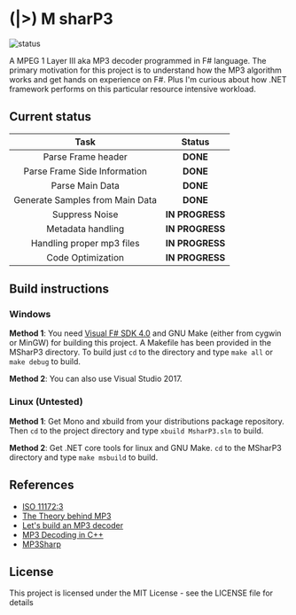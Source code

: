 # (|>) M sharP3
![status](https://travis-ci.org/sahaRatul/MsharP3.svg?branch=master)

A MPEG 1 Layer III aka MP3 decoder programmed in F# language. The primary motivation for this project is to understand how the MP3 algorithm works and get hands on experience on F#. Plus I'm curious about how .NET framework performs on this particular resource intensive workload.

## Current status
|Task|Status|
|:----:|:------:|
|Parse Frame header|**DONE**|
|Parse Frame Side Information|**DONE**|
|Parse Main Data |**DONE**|
|Generate Samples from Main Data|**DONE**|
|Suppress Noise|**IN PROGRESS**|
|Metadata handling|**IN PROGRESS**|
|Handling proper mp3 files|**IN PROGRESS**|
|Code Optimization|**IN PROGRESS**|

## Build instructions
### Windows
**Method 1**: You need [Visual F# SDK 4.0](https://www.microsoft.com/en-us/download/details.aspx?id=48179)
 and GNU Make (either from cygwin or MinGW) for building this project. A Makefile has been provided in the MSharP3 directory. To build just `cd` to the directory and type `make all` or `make debug` to build. 

**Method 2**: You can also use Visual Studio 2017.

### Linux (Untested)
**Method 1**: Get Mono and xbuild from your distributions package repository. Then `cd` to the project directory and type `xbuild MsharP3.sln` to build.

**Method 2**: Get .NET core tools for linux and GNU Make. `cd` to the MSharP3 directory and type `make msbuild` to build.

## References
* [ISO 11172:3](https://www.iso.org/standard/22412.html)
* [The Theory behind MP3](www.mp3-tech.org%2Fprogrammer%2Fdocs%2Fmp3_theory.pdf)
* [Let's build an MP3 decoder](http://blog.bjrn.se/2008/10/lets-build-mp3-decoder.html)
* [MP3 Decoding in C++](http://www.fcreyf.com/11114/mp3-decoding-in-c++)
* [MP3Sharp](https://github.com/ZaneDubya/MP3Sharp)

## License
This project is licensed under the MIT License - see the LICENSE file for details